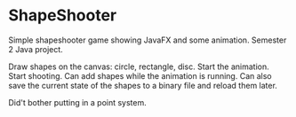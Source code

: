 # ShapeShooter

Simple shapeshooter game showing JavaFX and some animation. Semester 2 Java project.

Draw shapes on the canvas: circle, rectangle, disc. Start the animation. Start shooting. Can add shapes while the animation is running. Can also save the current state of the shapes to a binary file and reload them later.

Did't bother putting in a point system.
